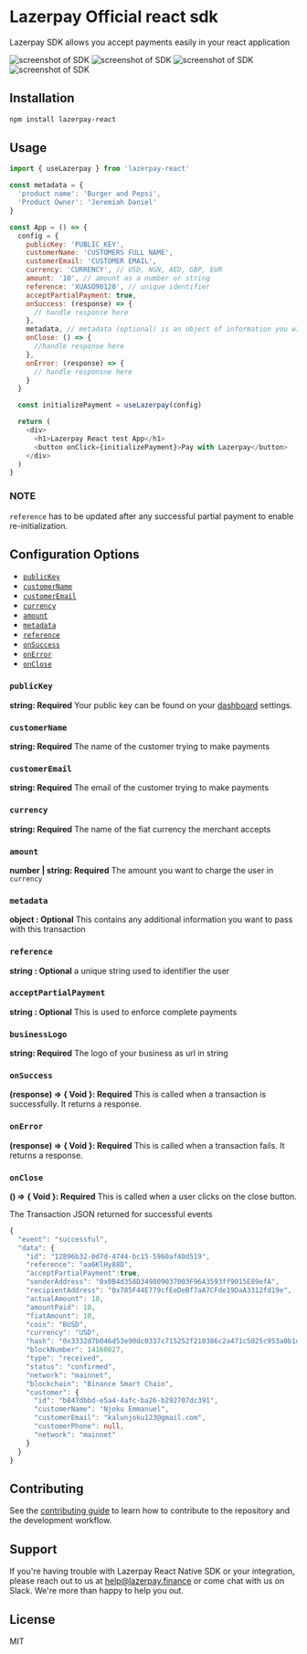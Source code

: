 # Lazerpay Official react sdk

Lazerpay SDK allows you accept payments easily in your react application

<img src="https://raw.githubusercontent.com/njokuScript/screenshots/master/react-1.png" alt='screenshot of SDK'  />

<img src="https://raw.githubusercontent.com/njokuScript/screenshots/master/react-2.png" alt='screenshot of SDK'  />

<img src="https://raw.githubusercontent.com/njokuScript/screenshots/master/react-3.png" alt='screenshot of SDK'  />

<img src="https://raw.githubusercontent.com/njokuScript/screenshots/master/react-4.png" alt='screenshot of SDK'  />

## Installation

```sh
npm install lazerpay-react
```

## Usage

```js
import { useLazerpay } from 'lazerpay-react'

const metadata = {
  'product name': 'Burger and Pepsi',
  'Product Owner': 'Jeremiah Daniel'
}

const App = () => {
  config = {
    publicKey: 'PUBLIC_KEY',
    customerName: 'CUSTOMERS FULL NAME',
    customerEmail: 'CUSTOMER EMAIL',
    currency: 'CURRENCY', // USD, NGN, AED, GBP, EUR
    amount: '10', // amount as a number or string
    reference: 'XUASO90120', // unique identifier
    acceptPartialPayment: true,
    onSuccess: (response) => {
      // handle response here
    },
    metadata, // metadata (optional) is an object of information you wish to pass
    onClose: () => {
      //handle response here
    },
    onError: (response) => {
      // handle responsne here
    }
  }

  const initializePayment = useLazerpay(config)

  return (
    <div>
      <h1>Lazerpay React test App</h1>
      <button onClick={initializePayment}>Pay with Lazerpay</button>
    </div>
  )
}
```

### NOTE

`reference` has to be updated after any successful partial payment to enable re-initialization.

## Configuration Options

- [`publicKey`](#publicKey)
- [`customerName`](#customerName)
- [`customerEmail`](#customerEmail)
- [`currency`](#currency)
- [`amount`](#amount)
- [`metadata`](#metadata)
- [`reference`](#reference)
- [`onSuccess`](#onSuccess)
- [`onError`](#onError)
- [`onClose`](#onClose)

### <a name="publicKey"></a> `publicKey`

**string: Required**
Your public key can be found on your [dashboard](https://beta.lazerpay.finance) settings.

### <a name="customerName"></a> `customerName`

**string: Required**
The name of the customer trying to make payments

### <a name="customerEmail"></a> `customerEmail`

**string: Required**
The email of the customer trying to make payments

### <a name="currency"></a> `currency`

**string: Required**
The name of the fiat currency the merchant accepts

### <a name="amount"></a> `amount`

**number | string: Required**
The amount you want to charge the user in `currency`

### <a name="metadata"></a> `metadata`

**object : Optional**
This contains any additional information you want to pass with this transaction

### <a name="reference"></a> `reference`

**string : Optional**
a unique string used to identifier the user

### <a name="acceptPartialPayment"></a> `acceptPartialPayment`

**string : Optional**
This is used to enforce complete payments

### <a name="businessLogo"></a> `businessLogo`

**string: Required**
The logo of your business as url in string

### <a name="onSuccess"></a> `onSuccess`

**(response) => { Void }: Required**
This is called when a transaction is successfully. It returns a response.

### <a name="onError"></a> `onError `

**(response) => { Void }: Required**
This is called when a transaction fails. It returns a response.

<!-- See the [event details](#lazerpayEvent) below. -->

### <a name="onClose"></a> `onClose `

**() => { Void }: Required**
This is called when a user clicks on the close button.

The Transaction JSON returned for successful events

```ts
{
  "event": "successful",
  "data": {
    "id": "12896b32-0d7d-4744-bc15-5960af40d519",
    "reference": "aa6KlHy88D",
    "acceptPartialPayment":true,
    "senderAddress": "0x0B4d358D349809037003F96A3593ff9015E89efA",
    "recipientAddress": "0x785F44E779cfEeDeBf7aA7CFde19DaA3312fd19e",
    "actualAmount": 10,
    "amountPaid": 10,
    "fiatAmount": 10,
    "coin": "BUSD",
    "currency": "USD",
    "hash": "0x3332d7b046d53e90dc0337c715252f210386c2a471c5025c953a0b1d9bc90593",
    "blockNumber": 14160827,
    "type": "received",
    "status": "confirmed",
    "network": "mainnet",
    "blockchain": "Binance Smart Chain",
    "customer": {
      "id": "b847dbbd-e5a4-4afc-ba26-b292707dc391",
      "customerName": "Njoku Emmanuel",
      "customerEmail": "kalunjoku123@gmail.com",
      "customerPhone": null,
      "network": "mainnet"
    }
  }
}
```

## Contributing

See the [contributing guide](CONTRIBUTING.md) to learn how to contribute to the repository and the development workflow.

## Support

If you're having trouble with Lazerpay React Native SDK or your integration, please reach out to us at <help@lazerpay.finance> or come chat with us on Slack. We're more than happy to help you out.

## License

MIT
